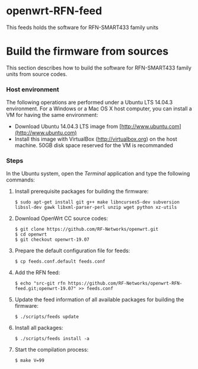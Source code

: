 # openwrt-RFN-feed
This feeds holds the software for RFN-SMART433 family units

# Build the firmware from sources

This section describes how to build the software for RFN-SMART433 family units from source codes.


### Host environment
The following operations are performed under a Ubuntu LTS 14.04.3 environment. For a Windows or a Mac OS X host computer, you can install a VM for having the same environment:
* Download Ubuntu 14.04.3 LTS image from [http://www.ubuntu.com](http://www.ubuntu.com)
* Install this image with VirtualBox (http://virtualbox.org) on the host machine. 50GB disk space reserved for the VM is recommanded


### Steps
In the Ubuntu system, open the *Terminal* application and type the following commands:

1. Install prerequisite packages for building the firmware:
    ```
    $ sudo apt-get install git g++ make libncurses5-dev subversion libssl-dev gawk libxml-parser-perl unzip wget python xz-utils
    ```

2. Download OpenWrt CC source codes:
    ```
    $ git clone https://github.com/RF-Networks/openwrt.git
	$ cd openwrt
	$ git checkout openwrt-19.07
    ```
    
3. Prepare the default configuration file for feeds:
    ```
    $ cp feeds.conf.default feeds.conf
    ```
    
4. Add the RFN feed:
    
    ```
    $ echo "src-git rfn https://github.com/RF-Networks/openwrt-RFN-feed.git;openwrt-19.07" >> feeds.conf
    ```
5. Update the feed information of all available packages for building the firmware:
    
    ```
    $ ./scripts/feeds update
    ```
6. Install all packages:
    
    ```
    $ ./scripts/feeds install -a
    ```
7. Start the compilation process:
    
    ```
    $ make V=99
    ```
